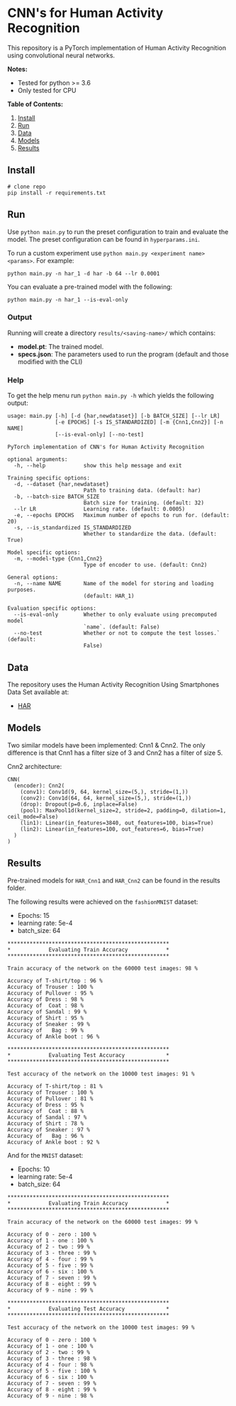 # CNN's for Human Activity Recognition

This repository is a PyTorch implementation of Human Activity Recognition using convolutional neural networks.

 **Notes:**
- Tested for python >= 3.6
- Only tested for CPU

**Table of Contents:**
1. [Install](#install)
2. [Run](#run)
3. [Data](#data)
3. [Models](#models)
4. [Results](#results)

## Install

```
# clone repo
pip install -r requirements.txt
```

## Run

Use `python main.py` to run the preset configuration to train and evaluate the model. The preset 
configuration can be found in `hyperparams.ini`.

To run a custom experiment use `python main.py <experiment name> <params>`. For example:

```
python main.py -n har_1 -d har -b 64 --lr 0.0001 
```

You can evaluate a pre-trained model with the following:

```
python main.py -n har_1 --is-eval-only
```

### Output
Running will create a directory `results/<saving-name>/` which contains:
* **model.pt**: The trained model.
* **specs.json**: The parameters used to run the program (default and those modified with the CLI)

### Help
To get the help menu run `python main.py -h` which yields the following output:

```
usage: main.py [-h] [-d {har,newdataset}] [-b BATCH_SIZE] [--lr LR]
               [-e EPOCHS] [-s IS_STANDARDIZED] [-m {Cnn1,Cnn2}] [-n NAME]
               [--is-eval-only] [--no-test]

PyTorch implementation of CNN's for Human Activity Recognition

optional arguments:
  -h, --help            show this help message and exit

Training specific options:
  -d, --dataset {har,newdataset}
                        Path to training data. (default: har)
  -b, --batch-size BATCH_SIZE
                        Batch size for training. (default: 32)
  --lr LR               Learning rate. (default: 0.0005)
  -e, --epochs EPOCHS   Maximum number of epochs to run for. (default: 20)
  -s, --is_standardized IS_STANDARDIZED
                        Whether to standardize the data. (default: True)

Model specific options:
  -m, --model-type {Cnn1,Cnn2}
                        Type of encoder to use. (default: Cnn2)

General options:
  -n, --name NAME       Name of the model for storing and loading purposes.
                        (default: HAR_1)

Evaluation specific options:
  --is-eval-only        Whether to only evaluate using precomputed model
                        `name`. (default: False)
  --no-test             Whether or not to compute the test losses.` (default:
                        False)

```

## Data

The repository uses the Human Activity Recognition Using Smartphones Data Set available at:
- [HAR](https://archive.ics.uci.edu/ml/datasets/human+activity+recognition+using+smartphones) 

## Models

Two similar models have been implemented: Cnn1 & Cnn2. The only difference is that Cnn1 has a filter size of 3 and
Cnn2 has a filter of size 5.

Cnn2 architecture:

```
CNN(
  (encoder): Cnn2(
    (conv1): Conv1d(9, 64, kernel_size=(5,), stride=(1,))
    (conv2): Conv1d(64, 64, kernel_size=(5,), stride=(1,))
    (drop): Dropout(p=0.6, inplace=False)
    (pool): MaxPool1d(kernel_size=2, stride=2, padding=0, dilation=1, ceil_mode=False)
    (lin1): Linear(in_features=3840, out_features=100, bias=True)
    (lin2): Linear(in_features=100, out_features=6, bias=True)
  )
)
```

## Results

Pre-trained models for `HAR_Cnn1` and `HAR_Cnn2` can be found in the results folder. 

The following results were achieved on the `fashionMNIST` dataset:
- Epochs: 15
- learning rate: 5e-4
- batch_size: 64

```
***************************************************
*            Evaluating Train Accuracy            *
***************************************************

Train accuracy of the network on the 60000 test images: 98 %

Accuracy of T-shirt/top : 96 %
Accuracy of Trouser : 100 %
Accuracy of Pullover : 95 %
Accuracy of Dress : 98 %
Accuracy of  Coat : 98 %
Accuracy of Sandal : 99 %
Accuracy of Shirt : 95 %
Accuracy of Sneaker : 99 %
Accuracy of   Bag : 99 %
Accuracy of Ankle boot : 96 %

***************************************************
*            Evaluating Test Accuracy             *
***************************************************

Test accuracy of the network on the 10000 test images: 91 %

Accuracy of T-shirt/top : 81 %
Accuracy of Trouser : 100 %
Accuracy of Pullover : 81 %
Accuracy of Dress : 95 %
Accuracy of  Coat : 88 %
Accuracy of Sandal : 97 %
Accuracy of Shirt : 78 %
Accuracy of Sneaker : 97 %
Accuracy of   Bag : 96 %
Accuracy of Ankle boot : 92 %
```

And for the `MNIST` dataset:
- Epochs: 10
- learning rate: 5e-4
- batch_size: 64

```
***************************************************
*            Evaluating Train Accuracy            *
***************************************************

Train accuracy of the network on the 60000 test images: 99 %

Accuracy of 0 - zero : 100 %
Accuracy of 1 - one : 100 %
Accuracy of 2 - two : 99 %
Accuracy of 3 - three : 99 %
Accuracy of 4 - four : 99 %
Accuracy of 5 - five : 99 %
Accuracy of 6 - six : 100 %
Accuracy of 7 - seven : 99 %
Accuracy of 8 - eight : 99 %
Accuracy of 9 - nine : 99 %

***************************************************
*            Evaluating Test Accuracy             *
***************************************************

Test accuracy of the network on the 10000 test images: 99 %

Accuracy of 0 - zero : 100 %
Accuracy of 1 - one : 100 %
Accuracy of 2 - two : 99 %
Accuracy of 3 - three : 98 %
Accuracy of 4 - four : 98 %
Accuracy of 5 - five : 100 %
Accuracy of 6 - six : 100 %
Accuracy of 7 - seven : 99 %
Accuracy of 8 - eight : 99 %
Accuracy of 9 - nine : 98 %
```